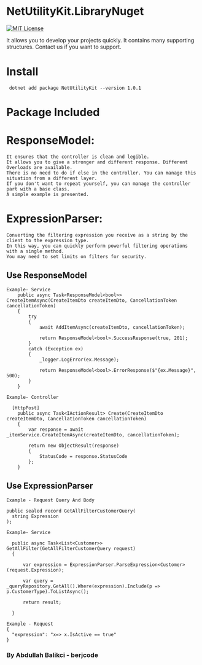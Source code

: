 # NetUtilityKit.LibraryNuget

[![MIT License][license-shield]][license-url]

It allows you to develop your projects quickly. It contains many supporting structures.
Contact us if you want to support.

# Install 
```
 dotnet add package NetUtilityKit --version 1.0.1
```


# Package Included


# ResponseModel:
```
It ensures that the controller is clean and legible.
It allows you to give a stronger and different response. Different Overloads are available.
There is no need to do if else in the controller. You can manage this situation from a different layer.
If you don't want to repeat yourself, you can manage the controller part with a base class.
A simple example is presented.
```

# ExpressionParser:
```
Converting the filtering expression you receive as a string by the client to the expression type.
In this way, you can quickly perform powerful filtering operations with a single method.
You may need to set limits on filters for security.
```



## Use ResponseModel


```
Example- Service
    public async Task<ResponseModel<bool>> CreateItemAsync(CreateItemDto createItemDto, CancellationToken cancellationToken)
    {
        try
        {
            await AddItemAsync(createItemDto, cancellationToken);

            return ResponseModel<bool>.SuccessResponse(true, 201);
        }
        catch (Exception ex)
        {
            _logger.LogError(ex.Message);

            return ResponseModel<bool>.ErrorResponse($"{ex.Message}", 500);
        }
    }

Example- Controller

  [HttpPost]
    public async Task<IActionResult> Create(CreateItemDto createItemDto, CancellationToken cancellationToken)
    {
        var response = await _itemService.CreateItemAsync(createItemDto, cancellationToken);

        return new ObjectResult(response)
        {
            StatusCode = response.StatusCode
        };
    }

```
## Use ExpressionParser
  
  ```
Example - Request Query And Body

public sealed record GetAllFilterCustomerQuery(
    string Expression
);

Example- Service

    public async Task<List<Customer>> GetAllFilter(GetAllFilterCustomerQuery request)
    {
       
        var expression = ExpressionParser.ParseExpression<Customer>(request.Expression);

        var query = _queryRepository.GetAll().Where(expression).Include(p => p.CustomerType).ToListAsync();    

        return result;

    }

Example - Request
{
    "expression": "x=> x.IsActive == true"
}
```


[license-shield]: https://img.shields.io/github/license/othneildrew/Best-README-Template.svg?style=for-the-badge
[license-url]: https://github.com/berjcode/GenericRepositoryPatternNugetPackageV1.0.1/blob/main/LICENSE
                                                                                                                      
   ###    By Abdullah Balikci - berjcode

